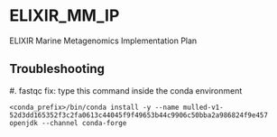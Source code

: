 ELIXIR_MM_IP
============

ELIXIR Marine Metagenomics Implementation Plan


Troubleshooting
---------------

#. fastqc fix: type this command inside the conda environment
```
<conda_prefix>/bin/conda install -y --name mulled-v1-52d3dd165352f3c2fa0613c44045f9f49653b44c9906c50bba2a986824f9e457 openjdk --channel conda-forge
